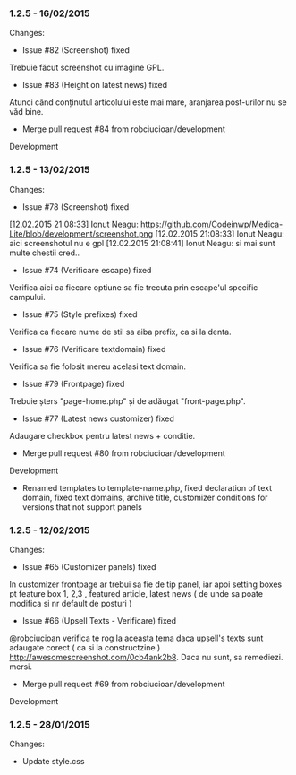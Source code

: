 

### 1.2.5 - 16/02/2015

 Changes: 


 * Issue #82 (Screenshot) fixed

Trebuie făcut screenshot cu imagine GPL.
 * Issue #83 (Height on latest news) fixed

Atunci când conținutul articolului este mai mare, aranjarea post-urilor
nu se văd bine.
 * Merge pull request #84 from robciucioan/development

Development


### 1.2.5 - 13/02/2015

 Changes: 


 * Issue #78 (Screenshot) fixed

[12.02.2015 21:08:33] Ionut Neagu:
https://github.com/Codeinwp/Medica-Lite/blob/development/screenshot.png
[12.02.2015 21:08:33] Ionut Neagu: aici screenshotul nu e gpl
[12.02.2015 21:08:41] Ionut Neagu: si mai sunt multe chestii cred..
 * Issue #74 (Verificare escape) fixed

Verifica aici ca fiecare optiune sa fie trecuta prin escape'ul specific
campului.
 * Issue #75 (Style prefixes) fixed

Verifica ca fiecare nume de stil sa aiba prefix, ca si la denta.
 * Issue #76 (Verificare textdomain) fixed

Verifica sa fie folosit mereu acelasi text domain.
 * Issue #79 (Frontpage) fixed

Trebuie șters "page-home.php" și de adăugat "front-page.php".
 * Issue #77 (Latest news customizer) fixed

Adaugare checkbox pentru latest news + conditie.
 * Merge pull request #80 from robciucioan/development

Development
 * Renamed templates to template-name.php, fixed declaration of text domain, fixed text domains, archive title, customizer conditions for versions that not support panels


### 1.2.5 - 12/02/2015

 Changes: 


 * Issue #65 (Customizer panels) fixed

In customizer frontpage ar trebui sa fie de tip panel, iar apoi setting
boxes pt feature box 1, 2,3 , featured article, latest news ( de unde sa
poate modifica si nr default de posturi )
 * Issue #66 (Upsell Texts - Verificare) fixed

@robciucioan verifica te rog la aceasta tema daca upsell's texts sunt
adaugate corect ( ca si la constructzine )
http://awesomescreenshot.com/0cb4ank2b8. Daca nu sunt, sa remediezi.
mersi.
 * Merge pull request #69 from robciucioan/development

Development


### 1.2.5 - 28/01/2015

 Changes: 


 * Update style.css
